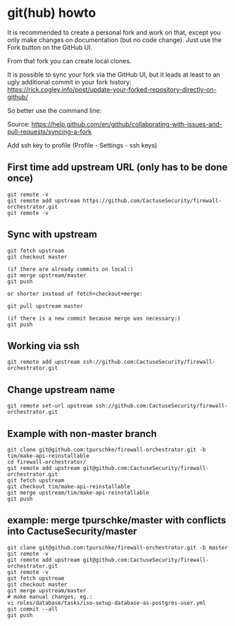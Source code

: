 # git(hub) howto

It is recommended to create a personal fork and work on that, except you only make changes on documentation (but no code change). Just use the Fork button on the GitHub UI.

From that fork you can create local clones.

It is possible to sync your fork via the GitHub UI, but it leads at least to an ugly additional commit in your fork history: <https://rick.cogley.info/post/update-your-forked-repository-directly-on-github/>

So better use the command line:

Source: <https://help.github.com/en/github/collaborating-with-issues-and-pull-requests/syncing-a-fork>

Add ssh key to profile (Profile - Settings - ssh keys)

## First time add upstream URL (only has to be done once)

```
git remote -v
git remote add upstream https://github.com/CactuseSecurity/firewall-orchestrator.git
git remote -v
```

## Sync with upstream

```
git fetch upstream
git checkout master

(if there are already commits on local:)
git merge upstream/master
git push

or shorter instead of fetch+checkout+merge:

git pull upstream master

(if there is a new commit because merge was necessary:)
git push
```

## Working via ssh

```
git remote add upstream ssh://github.com:CactuseSecurity/firewall-orchestrator.git
```

## Change upstream name

```
git remote set-url upstream ssh://github.com:CactuseSecurity/firewall-orchestrator.git
```

## Example with non-master branch

```
git clone git@github.com:tpurschke/firewall-orchestrator.git -b tim/make-api-reinstallable
cd firewall-orchestrator/
git remote add upstream git@github.com:CactuseSecurity/firewall-orchestrator.git
git fetch upstream
git checkout tim/make-api-reinstallable
git merge upstream/tim/make-api-reinstallable
git push
```

## example: merge tpurschke/master with conflicts into CactuseSecurity/master
```
git clone git@github.com:tpurschke/firewall-orchestrator.git -b master
git remote -v
git remote add upstream git@github.com:CactuseSecurity/firewall-orchestrator.git
git remote -v
git fetch upstream
git checkout master
git merge upstream/master
# make manual changes, eg.:
vi roles/database/tasks/iso-setup-database-as-postgres-user.yml
git commit --all
git push
```
